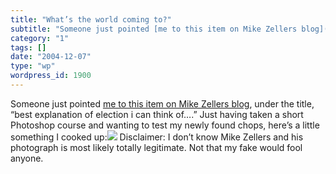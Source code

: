 ```yaml
---
title: "What’s the world coming to?"
subtitle: "Someone just pointed [me to this item on Mike Zellers blog](http://www.mikezellers.com/archives/0006..."
category: "1"
tags: []
date: "2004-12-07"
type: "wp"
wordpress_id: 1900
---
```

Someone just pointed [me to this item on Mike Zellers blog](http://www.mikezellers.com/archives/000627.html), under the title, “best explanation of election i can think of….” Just having taken a short Photoshop course and wanting to test my newly found chops, here’s a little something I cooked up:![](https://i0.wp.com/s3.media.squarespace.com/production/1075723/12829350/weblogs/archives/picture.jpg?resize=584%2C438)
Disclaimer: I don’t know Mike Zellers and his photograph is most likely totally legitimate. Not that my fake would fool anyone.